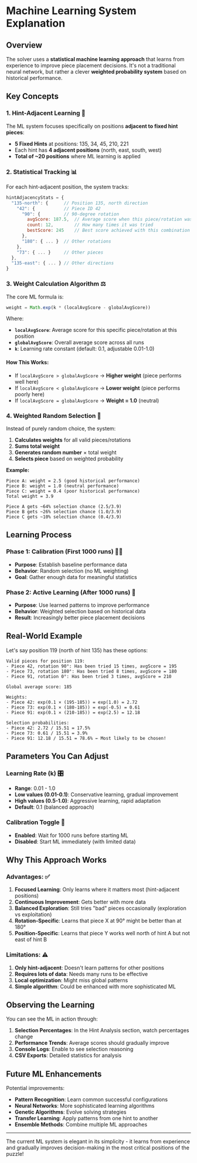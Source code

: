 # Machine Learning System Explanation

## Overview
The solver uses a **statistical machine learning approach** that learns from experience to improve piece placement decisions. It's not a traditional neural network, but rather a clever **weighted probability system** based on historical performance.

## Key Concepts

### 1. **Hint-Adjacent Learning** 🎯
The ML system focuses specifically on positions **adjacent to fixed hint pieces**:

- **5 Fixed Hints** at positions: 135, 34, 45, 210, 221
- Each hint has **4 adjacent positions** (north, east, south, west)
- **Total of ~20 positions** where ML learning is applied

### 2. **Statistical Tracking** 📊
For each hint-adjacent position, the system tracks:

```javascript
hintAdjacencyStats = {
  "135-north": {      // Position 135, north direction
    "42": {           // Piece ID 42
      "90": {         // 90-degree rotation
        avgScore: 187.5,  // Average score when this piece/rotation was used
        count: 12,        // How many times it was tried
        bestScore: 245    // Best score achieved with this combination
      },
      "180": { ... }  // Other rotations
    },
    "73": { ... }     // Other pieces
  },
  "135-east": { ... } // Other directions
}
```

### 3. **Weight Calculation Algorithm** ⚖️

The core ML formula is:

```javascript
weight = Math.exp(k * (localAvgScore - globalAvgScore))
```

Where:
- **`localAvgScore`**: Average score for this specific piece/rotation at this position
- **`globalAvgScore`**: Overall average score across all runs
- **`k`**: Learning rate constant (default: 0.1, adjustable 0.01-1.0)

#### **How This Works:**
- If `localAvgScore > globalAvgScore` → **Higher weight** (piece performs well here)
- If `localAvgScore < globalAvgScore` → **Lower weight** (piece performs poorly here)
- If `localAvgScore = globalAvgScore` → **Weight = 1.0** (neutral)

### 4. **Weighted Random Selection** 🎲

Instead of purely random choice, the system:

1. **Calculates weights** for all valid pieces/rotations
2. **Sums total weight**
3. **Generates random number** × total weight
4. **Selects piece** based on weighted probability

**Example:**
```
Piece A: weight = 2.5 (good historical performance)
Piece B: weight = 1.0 (neutral performance)  
Piece C: weight = 0.4 (poor historical performance)
Total weight = 3.9

Piece A gets ~64% selection chance (2.5/3.9)
Piece B gets ~26% selection chance (1.0/3.9)
Piece C gets ~10% selection chance (0.4/3.9)
```

## Learning Process

### **Phase 1: Calibration (First 1000 runs)** 🏃‍♂️
- **Purpose**: Establish baseline performance data
- **Behavior**: Random selection (no ML weighting)
- **Goal**: Gather enough data for meaningful statistics

### **Phase 2: Active Learning (After 1000 runs)** 🧠
- **Purpose**: Use learned patterns to improve performance
- **Behavior**: Weighted selection based on historical data
- **Result**: Increasingly better piece placement decisions

## Real-World Example

Let's say position 119 (north of hint 135) has these options:

```
Valid pieces for position 119:
- Piece 42, rotation 90°: Has been tried 15 times, avgScore = 195
- Piece 73, rotation 180°: Has been tried 8 times, avgScore = 180  
- Piece 91, rotation 0°: Has been tried 3 times, avgScore = 210

Global average score: 185

Weights:
- Piece 42: exp(0.1 × (195-185)) = exp(1.0) = 2.72
- Piece 73: exp(0.1 × (180-185)) = exp(-0.5) = 0.61
- Piece 91: exp(0.1 × (210-185)) = exp(2.5) = 12.18

Selection probabilities:
- Piece 42: 2.72 / 15.51 = 17.5%
- Piece 73: 0.61 / 15.51 = 3.9%  
- Piece 91: 12.18 / 15.51 = 78.6% ← Most likely to be chosen!
```

## Parameters You Can Adjust

### **Learning Rate (k)** 🎛️
- **Range**: 0.01 - 1.0
- **Low values (0.01-0.1)**: Conservative learning, gradual improvement
- **High values (0.5-1.0)**: Aggressive learning, rapid adaptation
- **Default**: 0.1 (balanced approach)

### **Calibration Toggle** 🔄
- **Enabled**: Wait for 1000 runs before starting ML
- **Disabled**: Start ML immediately (with limited data)

## Why This Approach Works

### **Advantages:** ✅
1. **Focused Learning**: Only learns where it matters most (hint-adjacent positions)
2. **Continuous Improvement**: Gets better with more data
3. **Balanced Exploration**: Still tries "bad" pieces occasionally (exploration vs exploitation)
4. **Rotation-Specific**: Learns that piece X at 90° might be better than at 180°
5. **Position-Specific**: Learns that piece Y works well north of hint A but not east of hint B

### **Limitations:** ⚠️
1. **Only hint-adjacent**: Doesn't learn patterns for other positions
2. **Requires lots of data**: Needs many runs to be effective
3. **Local optimization**: Might miss global patterns
4. **Simple algorithm**: Could be enhanced with more sophisticated ML

## Observing the Learning

You can see the ML in action through:

1. **Selection Percentages**: In the Hint Analysis section, watch percentages change
2. **Performance Trends**: Average scores should gradually improve
3. **Console Logs**: Enable to see selection reasoning
4. **CSV Exports**: Detailed statistics for analysis

## Future ML Enhancements

Potential improvements:
- **Pattern Recognition**: Learn common successful configurations
- **Neural Networks**: More sophisticated learning algorithms
- **Genetic Algorithms**: Evolve solving strategies
- **Transfer Learning**: Apply patterns from one hint to another
- **Ensemble Methods**: Combine multiple ML approaches

---

The current ML system is elegant in its simplicity - it learns from experience and gradually improves decision-making in the most critical positions of the puzzle!
